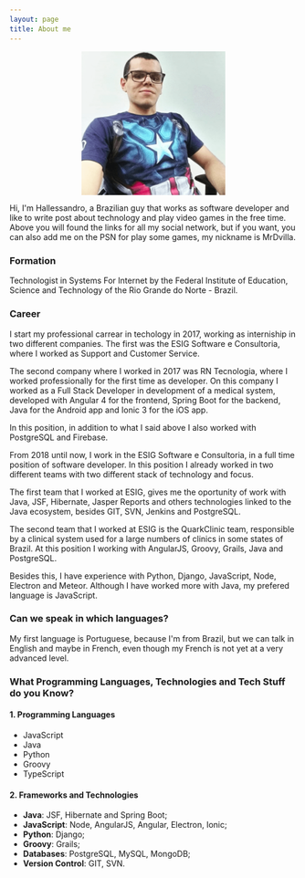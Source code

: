 ```yaml
---
layout: page
title: About me
---
```


<img src="../assets/img/me.png"
    style="display: block;margin-left: auto;margin-right: auto;width: 50%;">


Hi, I'm Hallessandro, a Brazilian guy that works as software developer and like to write post about technology and play video games in the free time. Above you will found the links for all my social network, but if you want, you can also add me on the PSN for play some games, my nickname is MrDvilla. 

### Formation

Technologist in Systems For Internet by the Federal Institute of Education, Science and Technology of the Rio Grande do Norte - Brazil.

### Career

I start my professional carrear in techology in 2017, working as interniship in two different companies. The first was the ESIG Software e Consultoria, where I worked as Support and Customer Service. 

The second company where I worked in 2017 was RN Tecnologia, where I worked professionally for the first time as developer. On this company I worked as a Full Stack Developer in development of a medical system, developed with Angular 4 for the frontend, Spring Boot for the backend, Java for the Android app and Ionic 3 for the iOS app. 

In this position, in addition to what I said above I also worked with PostgreSQL and Firebase. 

From 2018 until now, I work in the ESIG Software e Consultoria, in a full time position of software developer. In this position I already worked in two different teams with two different stack of technology and focus. 

The first team that I worked at ESIG, gives me the oportunity of work with Java, JSF, Hibernate, Jasper Reports and others technologies linked to the Java ecosystem, besides GIT, SVN, Jenkins and PostgreSQL.

The second team that I worked at ESIG is the QuarkClinic team, responsible by a clinical system used for a large numbers of clinics in some states of Brazil. At this position I working with AngularJS, Groovy, Grails, Java and PostgreSQL.

Besides this, I have experience with Python, Django, JavaScript, Node, Electron and Meteor. Although I have worked more with Java, my prefered language is JavaScript.  

### Can we speak in which languages?

My first language is Portuguese, because I'm from Brazil, but we can talk in English and maybe in French, even though my French is not yet at a very advanced level. 

### What Programming Languages, Technologies and Tech Stuff do you Know?

#### 1. Programming Languages
- JavaScript 
- Java
- Python
- Groovy
- TypeScript

#### 2. Frameworks and Technologies
- **Java**: JSF, Hibernate and Spring Boot; 
- **JavaScript**: Node, AngularJS, Angular, Electron, Ionic;
- **Python**: Django;
- **Groovy**: Grails;
- **Databases**: PostgreSQL, MySQL, MongoDB;
- **Version Control**: GIT, SVN.  